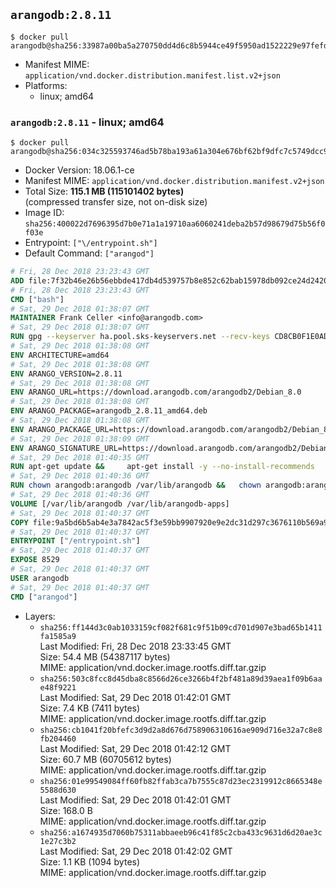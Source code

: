 ## `arangodb:2.8.11`

```console
$ docker pull arangodb@sha256:33987a00ba5a270750dd4d6c8b5944ce49f5950ad1522229e97fefd36a908dab
```

-	Manifest MIME: `application/vnd.docker.distribution.manifest.list.v2+json`
-	Platforms:
	-	linux; amd64

### `arangodb:2.8.11` - linux; amd64

```console
$ docker pull arangodb@sha256:034c325593746ad5b78ba193a61a304e676bf62bf9dfc7c5749dcc9fd9883352
```

-	Docker Version: 18.06.1-ce
-	Manifest MIME: `application/vnd.docker.distribution.manifest.v2+json`
-	Total Size: **115.1 MB (115101402 bytes)**  
	(compressed transfer size, not on-disk size)
-	Image ID: `sha256:400022d7696395d7b0e71a1a19710aa6060241deba2b57d98679d75b56f0f03e`
-	Entrypoint: `["\/entrypoint.sh"]`
-	Default Command: `["arangod"]`

```dockerfile
# Fri, 28 Dec 2018 23:23:43 GMT
ADD file:7f32b46e26b56ebbde417db4d539757b8e852c62bab15978db092ce24d2420d1 in / 
# Fri, 28 Dec 2018 23:23:43 GMT
CMD ["bash"]
# Sat, 29 Dec 2018 01:38:07 GMT
MAINTAINER Frank Celler <info@arangodb.com>
# Sat, 29 Dec 2018 01:38:07 GMT
RUN gpg --keyserver ha.pool.sks-keyservers.net --recv-keys CD8CB0F1E0AD5B52E93F41E7EA93F5E56E751E9B
# Sat, 29 Dec 2018 01:38:08 GMT
ENV ARCHITECTURE=amd64
# Sat, 29 Dec 2018 01:38:08 GMT
ENV ARANGO_VERSION=2.8.11
# Sat, 29 Dec 2018 01:38:08 GMT
ENV ARANGO_URL=https://download.arangodb.com/arangodb2/Debian_8.0
# Sat, 29 Dec 2018 01:38:08 GMT
ENV ARANGO_PACKAGE=arangodb_2.8.11_amd64.deb
# Sat, 29 Dec 2018 01:38:08 GMT
ENV ARANGO_PACKAGE_URL=https://download.arangodb.com/arangodb2/Debian_8.0/amd64/arangodb_2.8.11_amd64.deb
# Sat, 29 Dec 2018 01:38:09 GMT
ENV ARANGO_SIGNATURE_URL=https://download.arangodb.com/arangodb2/Debian_8.0/amd64/arangodb_2.8.11_amd64.deb.asc
# Sat, 29 Dec 2018 01:40:35 GMT
RUN apt-get update &&     apt-get install -y --no-install-recommends         libgoogle-perftools4         ca-certificates         pwgen         wget     &&     rm -rf /var/lib/apt/lists/* &&     wget ${ARANGO_SIGNATURE_URL} &&           wget ${ARANGO_PACKAGE_URL} &&             gpg --verify ${ARANGO_PACKAGE}.asc &&     dpkg -i ${ARANGO_PACKAGE} &&     sed -ri         -e 's!127\.0\.0\.1!0.0.0.0!g'         -e 's!^(file\s*=).*!\1 -!'         -e 's!^#\s*uid\s*=.*!uid = arangodb!'         -e 's!^#\s*gid\s*=.*!gid = arangodb!'         /etc/arangodb/arangod.conf     &&     apt-get purge -y --auto-remove ca-certificates wget &&     rm -f ${ARANGO_PACKAGE}*
# Sat, 29 Dec 2018 01:40:36 GMT
RUN chown arangodb:arangodb /var/lib/arangodb &&   chown arangodb:arangodb /var/lib/arangodb-apps
# Sat, 29 Dec 2018 01:40:36 GMT
VOLUME [/var/lib/arangodb /var/lib/arangodb-apps]
# Sat, 29 Dec 2018 01:40:37 GMT
COPY file:9a5bd6b5ab4e3a7842ac5f3e59bb9907920e9e2dc31d297c3676110b569a9d7e in /entrypoint.sh 
# Sat, 29 Dec 2018 01:40:37 GMT
ENTRYPOINT ["/entrypoint.sh"]
# Sat, 29 Dec 2018 01:40:37 GMT
EXPOSE 8529
# Sat, 29 Dec 2018 01:40:37 GMT
USER arangodb
# Sat, 29 Dec 2018 01:40:37 GMT
CMD ["arangod"]
```

-	Layers:
	-	`sha256:ff144d3c0ab1033159cf082f681c9f51b09cd701d907e3bad65b1411fa1585a9`  
		Last Modified: Fri, 28 Dec 2018 23:33:45 GMT  
		Size: 54.4 MB (54387117 bytes)  
		MIME: application/vnd.docker.image.rootfs.diff.tar.gzip
	-	`sha256:503c8fcc8d45dba8c8566d26ce3266b4f2bf481a89d39aea1f09b6aae48f9221`  
		Last Modified: Sat, 29 Dec 2018 01:42:01 GMT  
		Size: 7.4 KB (7411 bytes)  
		MIME: application/vnd.docker.image.rootfs.diff.tar.gzip
	-	`sha256:cb1041f20bfefc3d9d2a8d676d758906310616ae909d716e32a7c8e8fb204460`  
		Last Modified: Sat, 29 Dec 2018 01:42:12 GMT  
		Size: 60.7 MB (60705612 bytes)  
		MIME: application/vnd.docker.image.rootfs.diff.tar.gzip
	-	`sha256:01e99549084ff60fb82ffab3ca7b7555c87d23ec2319912c8665348e5588d630`  
		Last Modified: Sat, 29 Dec 2018 01:42:01 GMT  
		Size: 168.0 B  
		MIME: application/vnd.docker.image.rootfs.diff.tar.gzip
	-	`sha256:a1674935d7060b75311abbaeeb96c41f85c2cba433c9631d6d20ae3c1e27c3b2`  
		Last Modified: Sat, 29 Dec 2018 01:42:02 GMT  
		Size: 1.1 KB (1094 bytes)  
		MIME: application/vnd.docker.image.rootfs.diff.tar.gzip

